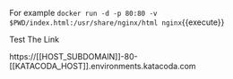 
For example `docker run -d -p 80:80 -v $PWD/index.html:/usr/share/nginx/html nginx`{{execute}}

Test The Link

https://[[HOST_SUBDOMAIN]]-80-[[KATACODA_HOST]].environments.katacoda.com
